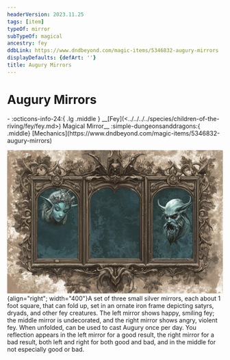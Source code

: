 ```yaml
---
headerVersion: 2023.11.25
tags: [item]
typeOf: mirror
subTypeOf: magical
ancestry: fey
ddbLink: https://www.dndbeyond.com/magic-items/5346832-augury-mirrors
displayDefaults: {defArt: ''}
title: Augury Mirrors
---
```

# Augury Mirrors
<div class="grid cards ext-narrow-margin ext-one-column" markdown>
- :octicons-info-24:{ .lg .middle } __[Fey](<../../../../species/children-of-the-riving/fey/fey.md>) Magical Mirror__  
    :simple-dungeonsanddragons:{ .middle} [Mechanics](https://www.dndbeyond.com/magic-items/5346832-augury-mirrors) 
</div>


![Augury Mirror](../../../../assets/augury-mirror.jpg){align="right"; width="400"}A set of three small silver mirrors, each about 1 foot square, that can fold up, set in an ornate iron frame depicting satyrs, dryads, and other fey creatures. The left mirror shows happy, smiling fey; the middle mirror is undecorated, and the right mirror shows angry, violent fey. When unfolded, can be used to cast Augury once per day. You reflection appears in the left mirror for a good result, the right mirror for a bad result, both left and right for both good and bad, and in the middle for not especially good or bad. 



